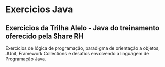 # Exercicios Java
## Exercícios da Trilha Alelo -  Java do treinamento oferecido pela Share RH

Exercícios de lógica de programação, paradigma de orientação a objetos, JUnit, Framework Collections e desafios envolvendo a linguagem de Programação Java.


